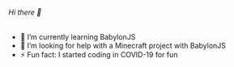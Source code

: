 ###### Hi there 👋

- 🌱 I’m currently learning BabylonJS
- 🤔 I’m looking for help with a Minecraft project with BabylonJS
- ⚡ Fun fact: I started coding in COVID-19 for fun
